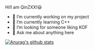 Hi!I am QinZXX!😃

- 🔭 I’m currently working on my project
- 🌱 I’m currently learning C++ 
- 👯 I’m looking for someone liking KOF
- 💬 Ask me about anything here

[![Anurag's github stats](https://github-readme-stats.vercel.app/api?username=QinZXX&count_private=true&show_icons=true&theme=radical)](https://github.com/anuraghazra/github-readme-stats)
